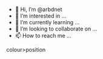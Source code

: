 - 👋 Hi, I’m @arbdnet
- 👀 I’m interested in ...
- 🌱 I’m currently learning ...
- 💞️ I’m looking to collaborate on ...
- 📫 How to reach me ...

<!---
arbdnet/arbdnet is a ✨ special ✨ repository because its `README.md` (this file) appears on your GitHub profile.
You can click the Preview link to take a look at your changes.
--->
colour>position 
